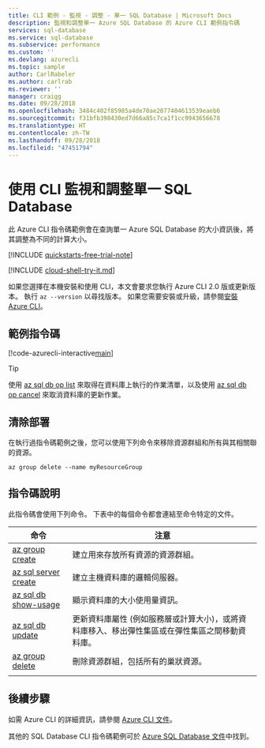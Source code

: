```yaml
---
title: CLI 範例 - 監視 - 調整 - 單一 SQL Database | Microsoft Docs
description: 監視和調整單一 Azure SQL Database 的 Azure CLI 範例指令碼
services: sql-database
ms.service: sql-database
ms.subservice: performance
ms.custom: ''
ms.devlang: azurecli
ms.topic: sample
author: CarlRabeler
ms.author: carlrab
ms.reviewer: ''
manager: craigg
ms.date: 09/28/2018
ms.openlocfilehash: 3484c402f85985a4de70ae2077404613539eaeb6
ms.sourcegitcommit: f31bfb398430ed7d66a85c7ca1f1cc9943656678
ms.translationtype: HT
ms.contentlocale: zh-TW
ms.lasthandoff: 09/28/2018
ms.locfileid: "47451794"
---
```

# <a name="use-cli-to-monitor-and-scale-a-single-sql-database"></a>使用 CLI 監視和調整單一 SQL Database

此 Azure CLI 指令碼範例會在查詢單一 Azure SQL Database 的大小資訊後，將其調整為不同的計算大小。 

[!INCLUDE [quickstarts-free-trial-note](../../../includes/quickstarts-free-trial-note.md)]

[!INCLUDE [cloud-shell-try-it.md](../../../includes/cloud-shell-try-it.md)]

如果您選擇在本機安裝和使用 CLI，本文會要求您執行 Azure CLI 2.0 版或更新版本。 執行 `az --version` 以尋找版本。 如果您需要安裝或升級，請參閱[安裝 Azure CLI]( /cli/azure/install-azure-cli)。 

## <a name="sample-script"></a>範例指令碼

[!code-azurecli-interactive[main](../../../cli_scripts/sql-database/monitor-and-scale-database/monitor-and-scale-database.sh "Monitor and scale single SQL Database")]

> [!TIP]
> 使用 [az sql db op list](/cli/azure/sql/db/op?#az-sql-db-op-list) 來取得在資料庫上執行的作業清單，以及使用 [az sql db op cancel](/cli/azure/sql/db/op#az-sql-db-op-cancel) 來取消資料庫的更新作業。

## <a name="clean-up-deployment"></a>清除部署

在執行過指令碼範例之後，您可以使用下列命令來移除資源群組和所有與其相關聯的資源。

```azurecli-interactive
az group delete --name myResourceGroup
```

## <a name="script-explanation"></a>指令碼說明

此指令碼會使用下列命令。 下表中的每個命令都會連結至命令特定的文件。

| 命令 | 注意 |
|---|---|
| [az group create](https://docs.microsoft.com/cli/azure/group#az-group-create) | 建立用來存放所有資源的資源群組。 |
| [az sql server create](https://docs.microsoft.com/cli/azure/sql/server#az-sql-server-create) | 建立主機資料庫的邏輯伺服器。 |
| [az sql db show-usage](https://docs.microsoft.com/cli/azure/sql/db#az-sql-db-show-usage) | 顯示資料庫的大小使用量資訊。 |
| [az sql db update](https://docs.microsoft.com/cli/azure/sql/db#az-sql-db-update) | 更新資料庫屬性 (例如服務層或計算大小)，或將資料庫移入、移出彈性集區或在彈性集區之間移動資料庫。 |
| [az group delete](https://docs.microsoft.com/cli/azure/vm/extension#az-vm-extension-set) | 刪除資源群組，包括所有的巢狀資源。 |
|||

## <a name="next-steps"></a>後續步驟

如需 Azure CLI 的詳細資訊，請參閱 [Azure CLI 文件](https://docs.microsoft.com/cli/azure)。

其他的 SQL Database CLI 指令碼範例可於 [Azure SQL Database 文件](../sql-database-cli-samples.md)中找到。

